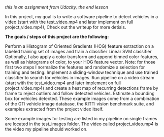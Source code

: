 *this is an assignment from Udacity, the end lesson*

In this project, my goal is to write a software pipeline to detect vehicles in a video (start with the test_video.mp4 and later implement on full project_video.mp4),  Check out the writeup for more detials. 


**The goals / steps of this project are the following:**

Perform a Histogram of Oriented Gradients (HOG) feature extraction on a labeled training set of images and train a classifier Linear SVM classifier
Optionally, I also apply a color transform and append binned color features, as well as histograms of color, to your HOG feature vector.
Note: for those first two steps I normalize the features and randomize a selection for training and testing.
Implement a sliding-window technique and use  trained classifier to search for vehicles in images.
Run pipeline on a video stream (start with the test_video.mp4 and later implement on full project_video.mp4) and create a heat map of recurring detections frame by frame to reject outliers and follow detected vehicles.
Estimate a bounding box for vehicles detected.
These example images come from a combination of the GTI vehicle image database, the KITTI vision benchmark suite, and examples extracted from the project video itself. 

Some example images for testing are listed in my pipeline on single frames are located in the test_images folder.  The video called project_video.mp4 is the video my pipeline should worked on.

